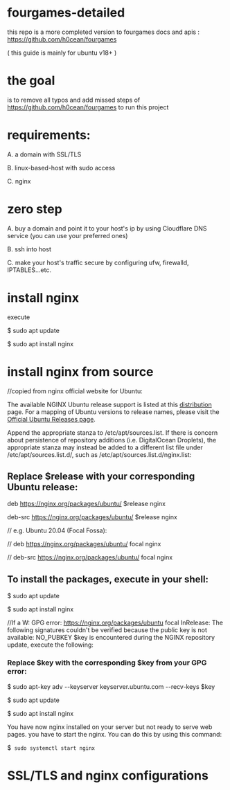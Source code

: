# fourgames-detailed
this repo is a more completed version  to fourgames docs and apis : https://github.com/h0cean/fourgames

( this guide is mainly for  ubuntu v18+ )

# the goal 
  is to remove all typos and add missed steps of 
  https://github.com/h0cean/fourgames  to run this project

# requirements:
A. a domain with SSL/TLS

B. linux-based-host with sudo access 

C. nginx 

# zero step

A. buy a domain and point it to your host's ip by using Cloudflare DNS service
(you can use your preferred ones)

B. ssh into host

C. make your host's traffic secure by configuring ufw, firewalld, IPTABLES...etc.



# install nginx 

execute

$ sudo apt update

$ sudo apt install nginx

# install nginx from source
//copied from nginx official website for Ubuntu:

The available NGINX Ubuntu release support is listed at this [distribution](https://nginx.org/packages/ubuntu/dists/) page. For a mapping of Ubuntu versions to release names, please visit the [Official Ubuntu Releases page](https://wiki.ubuntu.com/Releases).

Append the appropriate stanza to /etc/apt/sources.list. If there is concern about persistence of repository additions (i.e. DigitalOcean Droplets), the appropriate stanza may instead be added to a different list file under /etc/apt/sources.list.d/, such as /etc/apt/sources.list.d/nginx.list:
## Replace $release with your corresponding Ubuntu release:
deb https://nginx.org/packages/ubuntu/ $release nginx

deb-src https://nginx.org/packages/ubuntu/ $release nginx

  // e.g. Ubuntu 20.04 (Focal Fossa):
  
  // deb https://nginx.org/packages/ubuntu/ focal nginx
  
  // deb-src https://nginx.org/packages/ubuntu/ focal nginx

## To install the packages, execute in your shell:

$ sudo apt update

$ sudo apt install nginx

//If a W: GPG error: https://nginx.org/packages/ubuntu focal InRelease: The following signatures couldn't be verified because the public key is not available: NO_PUBKEY $key is encountered during the NGINX repository update, execute the following:
### Replace $key with the corresponding $key from your GPG error:
$ sudo apt-key adv --keyserver keyserver.ubuntu.com --recv-keys $key

$ sudo apt update

$ sudo apt install nginx

You have now nginx installed on your server but not ready to serve web pages. you have to start the nginx. You can do this by using this command:

$` sudo systemctl start nginx`


# SSL/TLS and nginx configurations
